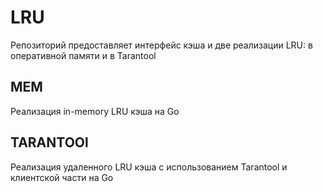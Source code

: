 # LRU 
Репозиторий предоставляет интерфейс кэша и две реализации LRU: в оперативной памяти и в Tarantool
## MEM
Реализация in-memory LRU кэша на Go 
## TARANTOOl
Реализация удаленного LRU кэша с использованием Tarantool и клиентской части на Go